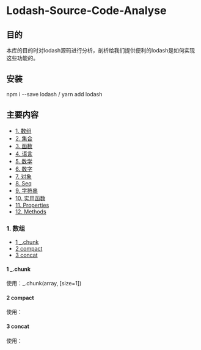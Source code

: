# Lodash-Source-Code-Analyse

## 目的

本库的目的时对lodash源码进行分析，剖析给我们提供便利的lodash是如何实现这些功能的。

## 安装

npm i --save lodash / yarn add lodash

## 主要内容
- [1. 数组](#1-数组)
- [2. 集合](#2-集合)
- [3. 函数](#3-函数)
- [4. 语言](#4-语言)
- [5. 数学](#5-数学)
- [6. 数字](#6-数字)
- [7. 对象](#7-对象)
- [8. Seq](#8-Seq)
- [9. 字符串](#9-字符串)
- [10. 实用函数](#10-实用函数)
- [11. Properties](#11-Properties)
- [12. Methods](#12-Methods)

### 1. 数组
* [1 _.chunk](#1-_.chunk)
* [2 compact](#2-compact)
* [3 concat](#3-concat)

#### 1 _.chunk

使用：_.chunk(array, [size=1])


#### 2 compact

使用：

#### 3 concat

使用：

